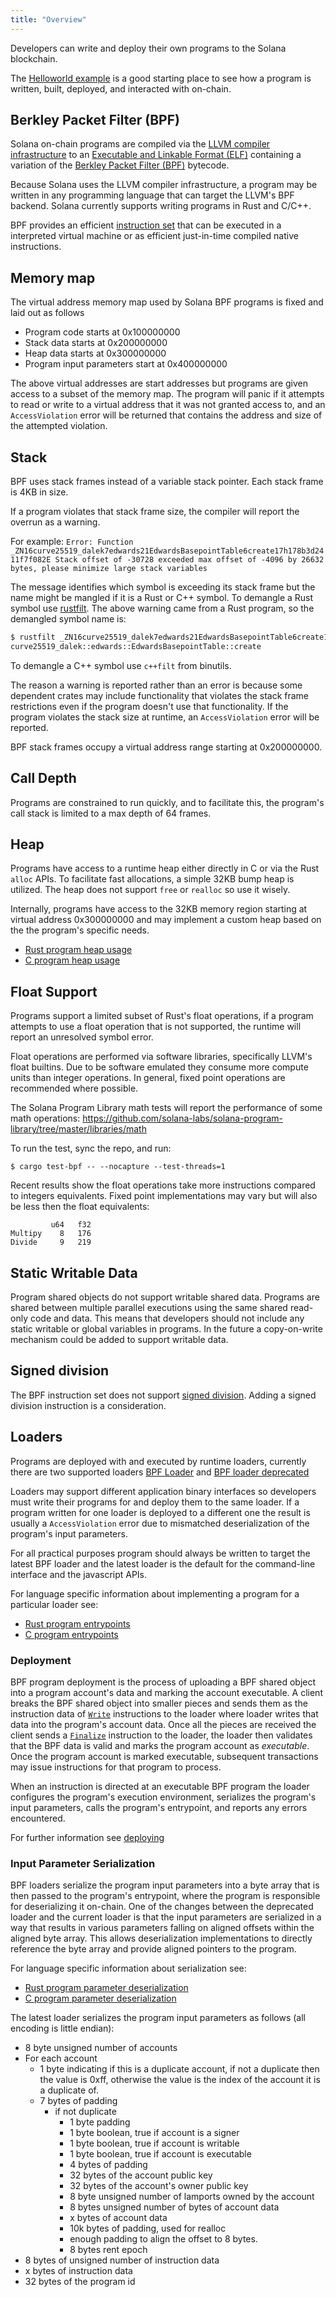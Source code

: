 ```yaml
---
title: "Overview"
---
```


Developers can write and deploy their own programs to the Solana blockchain.

The [Helloworld example](examples.md#helloworld) is a good starting place to see how a program is written, built, deployed, and interacted with on-chain.

## Berkley Packet Filter (BPF)

Solana on-chain programs are compiled via the [LLVM compiler infrastructure](https://llvm.org/) to an [Executable and Linkable Format (ELF)](https://en.wikipedia.org/wiki/Executable_and_Linkable_Format) containing a variation of the [Berkley Packet Filter (BPF)](https://en.wikipedia.org/wiki/Berkeley_Packet_Filter) bytecode.

Because Solana uses the LLVM compiler infrastructure, a program may be written in any programming language that can target the LLVM's BPF backend. Solana currently supports writing programs in Rust and C/C++.

BPF provides an efficient [instruction set](https://github.com/iovisor/bpf-docs/blob/master/eBPF.md) that can be executed in a interpreted virtual machine or as efficient just-in-time compiled native instructions.

## Memory map

The virtual address memory map used by Solana BPF programs is fixed and laid out as follows

- Program code starts at 0x100000000
- Stack data starts at 0x200000000
- Heap data starts at 0x300000000
- Program input parameters start at 0x400000000

The above virtual addresses are start addresses but programs are given access to a subset of the memory map. The program will panic if it attempts to read or write to a virtual address that it was not granted access to, and an `AccessViolation` error will be returned that contains the address and size of the attempted violation.

## Stack

BPF uses stack frames instead of a variable stack pointer. Each stack frame is 4KB in size.

If a program violates that stack frame size, the compiler will report the overrun as a warning.

For example: `Error: Function _ZN16curve25519_dalek7edwards21EdwardsBasepointTable6create17h178b3d2411f7f082E Stack offset of -30728 exceeded max offset of -4096 by 26632 bytes, please minimize large stack variables`

The message identifies which symbol is exceeding its stack frame but the name might be mangled if it is a Rust or C++ symbol. To demangle a Rust symbol use [rustfilt](https://github.com/luser/rustfilt). The above warning came from a Rust program, so the demangled symbol name is:

```bash
$ rustfilt _ZN16curve25519_dalek7edwards21EdwardsBasepointTable6create17h178b3d2411f7f082E
curve25519_dalek::edwards::EdwardsBasepointTable::create
```

To demangle a C++ symbol use `c++filt` from binutils.

The reason a warning is reported rather than an error is because some dependent crates may include functionality that violates the stack frame restrictions even if the program doesn't use that functionality. If the program violates the stack size at runtime, an `AccessViolation` error will be reported.

BPF stack frames occupy a virtual address range starting at 0x200000000.

## Call Depth

Programs are constrained to run quickly, and to facilitate this, the program's call stack is limited to a max depth of 64 frames.

## Heap

Programs have access to a runtime heap either directly in C or via the Rust `alloc` APIs. To facilitate fast allocations, a simple 32KB bump heap is utilized. The heap does not support `free` or `realloc` so use it wisely.

Internally, programs have access to the 32KB memory region starting at virtual address 0x300000000 and may implement a custom heap based on the the program's specific needs.

- [Rust program heap usage](developing-rust.md#heap)
- [C program heap usage](developing-c.md#heap)

## Float Support

Programs support a limited subset of Rust's float operations, if a program attempts to use a float operation that is not supported, the runtime will report an unresolved symbol error.

Float operations are performed via software libraries, specifically LLVM's float builtins. Due to be software emulated they consume more compute units than integer operations. In general, fixed point operations are recommended where possible.

The Solana Program Library math tests will report the performance of some math operations: https://github.com/solana-labs/solana-program-library/tree/master/libraries/math

To run the test, sync the repo, and run:

`$ cargo test-bpf -- --nocapture --test-threads=1`

Recent results show the float operations take more instructions compared to integers equivalents. Fixed point implementations may vary but will also be less then the float equivalents:

```
         u64   f32
Multipy    8   176
Divide     9   219
```

## Static Writable Data

Program shared objects do not support writable shared data. Programs are shared between multiple parallel executions using the same shared read-only code and data. This means that developers should not include any static writable or global variables in programs. In the future a copy-on-write mechanism could be added to support writable data.

## Signed division

The BPF instruction set does not support [signed division](https://www.kernel.org/doc/html/latest/bpf/bpf_design_QA.html#q-why-there-is-no-bpf-sdiv-for-signed-divide-operation). Adding a signed division instruction is a consideration.

## Loaders

Programs are deployed with and executed by runtime loaders, currently there are two supported loaders [BPF Loader](https://github.com/solana-labs/solana/blob/7ddf10e602d2ed87a9e3737aa8c32f1db9f909d8/sdk/program/src/bpf_loader.rs#L17) and [BPF loader deprecated](https://github.com/solana-labs/solana/blob/7ddf10e602d2ed87a9e3737aa8c32f1db9f909d8/sdk/program/src/bpf_loader_deprecated.rs#L14)

Loaders may support different application binary interfaces so developers must write their programs for and deploy them to the same loader. If a program written for one loader is deployed to a different one the result is usually a `AccessViolation` error due to mismatched deserialization of the program's input parameters.

For all practical purposes program should always be written to target the latest BPF loader and the latest loader is the default for the command-line interface and the javascript APIs.

For language specific information about implementing a program for a particular loader see:

- [Rust program entrypoints](developing-rust.md#program-entrypoint)
- [C program entrypoints](developing-c.md#program-entrypoint)

### Deployment

BPF program deployment is the process of uploading a BPF shared object into a program account's data and marking the account executable. A client breaks the BPF shared object into smaller pieces and sends them as the instruction data of [`Write`](https://github.com/solana-labs/solana/blob/bc7133d7526a041d1aaee807b80922baa89b6f90/sdk/program/src/loader_instruction.rs#L13) instructions to the loader where loader writes that data into the program's account data. Once all the pieces are received the client sends a [`Finalize`](https://github.com/solana-labs/solana/blob/bc7133d7526a041d1aaee807b80922baa89b6f90/sdk/program/src/loader_instruction.rs#L30) instruction to the loader, the loader then validates that the BPF data is valid and marks the program account as _executable_. Once the program account is marked executable, subsequent transactions may issue instructions for that program to process.

When an instruction is directed at an executable BPF program the loader configures the program's execution environment, serializes the program's input parameters, calls the program's entrypoint, and reports any errors encountered.

For further information see [deploying](deploying.md)

### Input Parameter Serialization

BPF loaders serialize the program input parameters into a byte array that is then passed to the program's entrypoint, where the program is responsible for deserializing it on-chain. One of the changes between the deprecated loader and the current loader is that the input parameters are serialized in a way that results in various parameters falling on aligned offsets within the aligned byte array. This allows deserialization implementations to directly reference the byte array and provide aligned pointers to the program.

For language specific information about serialization see:

- [Rust program parameter deserialization](developing-rust.md#parameter-deserialization)
- [C program parameter deserialization](developing-c.md#parameter-deserialization)

The latest loader serializes the program input parameters as follows (all encoding is little endian):

- 8 byte unsigned number of accounts
- For each account
  - 1 byte indicating if this is a duplicate account, if not a duplicate then the value is 0xff, otherwise the value is the index of the account it is a duplicate of.
  - 7 bytes of padding
    - if not duplicate
      - 1 byte padding
      - 1 byte boolean, true if account is a signer
      - 1 byte boolean, true if account is writable
      - 1 byte boolean, true if account is executable
      - 4 bytes of padding
      - 32 bytes of the account public key
      - 32 bytes of the account's owner public key
      - 8 byte unsigned number of lamports owned by the account
      - 8 bytes unsigned number of bytes of account data
      - x bytes of account data
      - 10k bytes of padding, used for realloc
      - enough padding to align the offset to 8 bytes.
      - 8 bytes rent epoch
- 8 bytes of unsigned number of instruction data
- x bytes of instruction data
- 32 bytes of the program id
